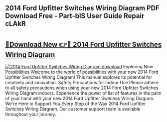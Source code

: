 ## 2014 Ford Upfitter Switches Wiring Diagram PDF Download Free - Part-blS User Guide Repair cLAkR

# <h2><a href="http://dfhuhte.blite.top/?on=2014+Ford+Upfitter+Switches+Wiring+Diagram">🔗Download New 👉🔴 2014 Ford Upfitter Switches Wiring Diagram</a></h2>

[![2014 Ford Upfitter Switches Wiring Diagram download](https://i.imgur.com/lujVjoI.png)](http://dfhuhte.blite.top/?on=2014+Ford+Upfitter+Switches+Wiring+Diagram)
Exploring New Possibilities Welcome to the world of possibilities with your new 2014 Ford Upfitter Switches Wiring Diagram! This manual explores its potential for creativity and innovation. Safety Precautions for Indoor Use Please adhere to all safety precautions when using your new 2014 Ford Upfitter Switches Wiring Diagram indoors. Experience the power of list of features in the palm of your hand with your new 2014 Ford Upfitter Switches Wiring Diagram. We're Here to Support You Every Step of the Way 2014 Ford Upfitter Switches Wiring Diagram. Our customer support team is available throughout your journey.
